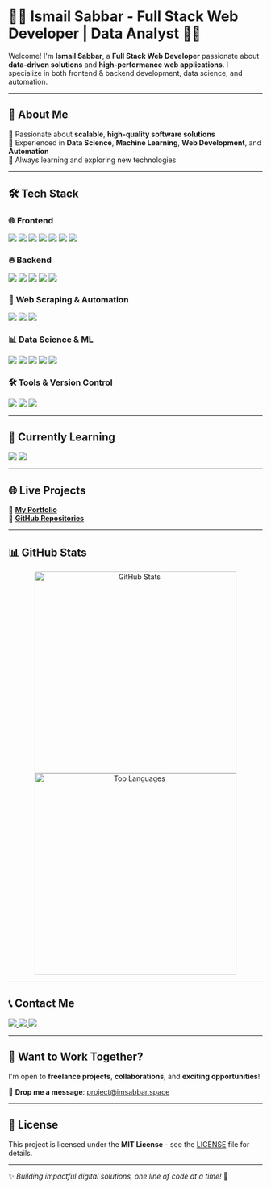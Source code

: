 # 👨‍💻 Ismail Sabbar - Full Stack Web Developer | Data Analyst 👨‍💻  

Welcome! I'm **Ismail Sabbar**, a **Full Stack Web Developer** passionate about **data-driven solutions** and **high-performance web applications**. I specialize in both frontend & backend development, data science, and automation.  

---

## 🚀 About Me  
🔹 Passionate about **scalable**, **high-quality software solutions**  
🔹 Experienced in **Data Science**, **Machine Learning**, **Web Development**, and **Automation**  
🔹 Always learning and exploring new technologies  

---

## 🛠 Tech Stack  

### 🌐 **Frontend**  
<p align="left">
  <img src="https://img.shields.io/badge/-HTML5-E34F26?style=for-the-badge&logo=html5&logoColor=white" />
  <img src="https://img.shields.io/badge/-CSS3-1572B6?style=for-the-badge&logo=css3&logoColor=white" />
  <img src="https://img.shields.io/badge/-JavaScript-F7DF1E?style=for-the-badge&logo=javascript&logoColor=black" />
  <img src="https://img.shields.io/badge/-jQuery-0769AD?style=for-the-badge&logo=jquery&logoColor=white" />
  <img src="https://img.shields.io/badge/-AJAX-02569B?style=for-the-badge&logo=ajax&logoColor=white" />
  <img src="https://img.shields.io/badge/-WordPress-21759B?style=for-the-badge&logo=wordpress&logoColor=white" />
  <img src="https://img.shields.io/badge/-Elementor-92003B?style=for-the-badge&logo=elementor&logoColor=white" />
</p>

### 🔥 **Backend**  
<p align="left">
  <img src="https://img.shields.io/badge/-PHP-777BB4?style=for-the-badge&logo=php&logoColor=white" />
  <img src="https://img.shields.io/badge/-CodeIgniter-EF4223?style=for-the-badge&logo=codeigniter&logoColor=white" />
  <img src="https://img.shields.io/badge/-Perfex%20CRM%20Expert-0088CC?style=for-the-badge&logo=crm&logoColor=white" />
  <img src="https://img.shields.io/badge/-MySQL-4479A1?style=for-the-badge&logo=mysql&logoColor=white" />
  <img src="https://img.shields.io/badge/-MongoDB-47A248?style=for-the-badge&logo=mongodb&logoColor=white" />
</p>

### 🤖 **Web Scraping & Automation**  
<p align="left">
  <img src="https://img.shields.io/badge/-Python-3776AB?style=for-the-badge&logo=python&logoColor=white" />
  <img src="https://img.shields.io/badge/-BeautifulSoup-8A2BE2?style=for-the-badge&logo=python&logoColor=white" />
  <img src="https://img.shields.io/badge/-Selenium-43B02A?style=for-the-badge&logo=selenium&logoColor=white" />
</p>

### 📊 **Data Science & ML**  
<p align="left">
  <img src="https://img.shields.io/badge/-Jupyter-F37626?style=for-the-badge&logo=jupyter&logoColor=white" />
  <img src="https://img.shields.io/badge/-Pandas-150458?style=for-the-badge&logo=pandas&logoColor=white" />
  <img src="https://img.shields.io/badge/-NumPy-013243?style=for-the-badge&logo=numpy&logoColor=white" />
  <img src="https://img.shields.io/badge/-Scikit%20Learn-F7931E?style=for-the-badge&logo=scikit-learn&logoColor=white" />
  <img src="https://img.shields.io/badge/-TensorFlow-FF6F00?style=for-the-badge&logo=tensorflow&logoColor=white" />
</p>

### 🛠 **Tools & Version Control**  
<p align="left">
  <img src="https://img.shields.io/badge/-Git-F05032?style=for-the-badge&logo=git&logoColor=white" />
  <img src="https://img.shields.io/badge/-GitHub-181717?style=for-the-badge&logo=github&logoColor=white" />
  <img src="https://img.shields.io/badge/-Linux-FCC624?style=for-the-badge&logo=linux&logoColor=black" />
</p>

---

## 🌱 Currently Learning  
<p align="left">
  <img src="https://img.shields.io/badge/-React.js-61DAFB?style=for-the-badge&logo=react&logoColor=black" />
  <img src="https://img.shields.io/badge/-Advanced%20Data%20Science-FF6F00?style=for-the-badge&logo=python&logoColor=white" />
</p>

---

## 🌐 Live Projects  
🔗 [**My Portfolio**](https://imsabbar.space/)  
🔗 [**GitHub Repositories**](https://github.com/imsabbar)  

---

## 📊 GitHub Stats  
<p align="center">
  <img src="https://github-readme-stats.vercel.app/api?username=imsabbar&show_icons=true&theme=radical" alt="GitHub Stats" width="400"/>
  <img src="https://github-readme-stats.vercel.app/api/top-langs/?username=imsabbar&layout=compact&theme=radical" alt="Top Languages" width="400"/>
</p>

---

## 📞 Contact Me  
<p align="left">
  <a href="mailto:project@imsabbar.space">
    <img src="https://img.shields.io/badge/-Email-D14836?style=for-the-badge&logo=gmail&logoColor=white" />
  </a>
  <a href="https://www.linkedin.com/in/ismail-sabbar">
    <img src="https://img.shields.io/badge/-LinkedIn-0077B5?style=for-the-badge&logo=linkedin&logoColor=white" />
  </a>
  <a href="https://www.youtube.com/@imsabbar">
    <img src="https://img.shields.io/badge/-YouTube-FF0000?style=for-the-badge&logo=youtube&logoColor=white" />
  </a>
</p>

---

## 🚀 Want to Work Together?  
I'm open to **freelance projects**, **collaborations**, and **exciting opportunities**!  

📩 **Drop me a message**: [project@imsabbar.space](mailto:project@imsabbar.space)  

---

## 🎯 License  
This project is licensed under the **MIT License** - see the [LICENSE](LICENSE) file for details.  

---

✨ _Building impactful digital solutions, one line of code at a time!_ 🚀  
